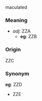 maculated
### Meaning
+ _adj_: ZZA
    + __eg__: ZZB

### Origin

ZZC

### Synonym

__eg__: ZZD

+ ZZE


